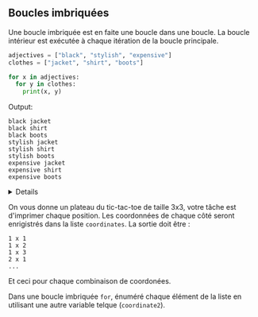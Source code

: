 ## Boucles imbriquées

Une boucle imbriquée est en faite une boucle dans une boucle. La boucle intérieur est exécutée
à chaque itération de la boucle principale.


```python
adjectives = ["black", "stylish", "expensive"]
clothes = ["jacket", "shirt", "boots"]

for x in adjectives:
  for y in clothes:
    print(x, y)
```
Output:
```text
black jacket
black shirt
black boots
stylish jacket
stylish shirt
stylish boots
expensive jacket
expensive shirt
expensive boots
```
<details>

Notez que n'importe quel type de boucle permet d'être imbriquée.
Par exemple, la boucle [`while` loop](course://Boucles/While loop) (voir chapitre sur la boucle while) 
peut être imbriquée à l'intérieur d'une boucle `for` ou vice et versa.
</details>

On vous donne un plateau du tic-tac-toe de taille 3x3, votre tâche est d'imprimer chaque position. 
Les coordonnées de chaque côté seront enrigistrés dans la liste `coordinates`. La sortie doit être :
```text
1 x 1
1 x 2
1 x 3
2 x 1
...
```
Et ceci pour chaque combinaison de coordonées.

<div class="hint">

Dans une boucle imbriquée `for`, énuméré chaque élément de la liste en utilisant une autre variable telque (`coordinate2`).
</div>
